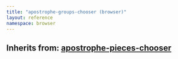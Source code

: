 ```yaml
---
title: "apostrophe-groups-chooser (browser)"
layout: reference
namespace: browser
---
```

## Inherits from: [apostrophe-pieces-chooser](../apostrophe-pieces/browser-apostrophe-pieces-chooser.html)

